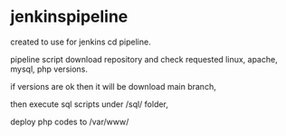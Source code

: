 # jenkinspipeline

created to use for jenkins cd pipeline.

pipeline script download repository and check requested linux, apache, mysql, php versions.

if versions are ok then  it will be download main branch,

then execute sql scripts under /sql/ folder,

deploy php codes to /var/www/

